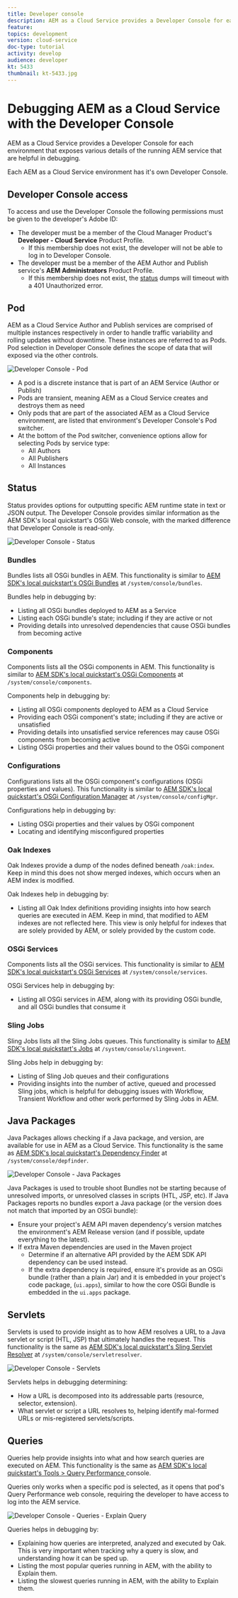 ```yaml
---
title: Developer console
description: AEM as a Cloud Service provides a Developer Console for each environment that exposes various details of the running AEM service that are helpful in debugging.
feature: 
topics: development
version: cloud-service
doc-type: tutorial
activity: develop
audience: developer
kt: 5433
thumbnail: kt-5433.jpg
---
```


# Debugging AEM as a Cloud Service with the Developer Console

AEM as a Cloud Service provides a Developer Console for each environment that exposes various details of the running AEM service that are helpful in debugging.

Each AEM as a Cloud Service environment has it's own Developer Console.

## Developer Console access

To access and use the Developer Console the following permissions must be given to the developer's Adobe ID:

+ The developer must be a member of the Cloud Manager Product's __Developer - Cloud Service__ Product Profile.
    + If this membership does not exist, the developer will not be able to log in to Developer Console.
 + The developer must be a member of the AEM Author and Publish service's __AEM Administrators__ Product Profile.
    + If this membership does not exist, the [status](#status) dumps will timeout with a 401 Unauthorized error.   

## Pod
 
AEM as a Cloud Service Author and Publish services are comprised of multiple instances respectively in order to handle traffic variability and rolling updates without downtime. These instances are referred to as Pods. Pod selection in Developer Console defines the scope of data that will exposed via the other controls.

![Developer Console - Pod](./assets/developer-console/pod.png)

+ A pod is a discrete instance that is part of an AEM Service (Author or Publish)
+ Pods are transient, meaning AEM as a Cloud Service creates and destroys them as need
+ Only pods that are part of the associated AEM as a Cloud Service environment, are listed that environment's Developer Console's Pod switcher.
+ At the bottom of the Pod switcher, convenience options allow for selecting Pods by service type:
    + All Authors
    + All Publishers
    + All Instances

## Status

Status provides options for outputting specific AEM runtime state in text or JSON output. The Developer Console provides similar information as the AEM SDK's local quickstart's OSGi Web console, with the marked difference that Developer Console is read-only.

![Developer Console - Status](./assets/developer-console/status.png)

### Bundles

Bundles lists all OSGi bundles in AEM. This functionality is similar to [AEM SDK's local quickstart's OSGi Bundles](http://localhost:4502/system/console/bundles) at `/system/console/bundles`.

Bundles help in debugging by:

+ Listing all OSGi bundles deployed to AEM as a Service
+ Listing each OSGi bundle's state; including if they are active or not
+ Providing details into unresolved dependencies that cause OSGi bundles from becoming active

### Components

Components lists all the OSGi components in AEM. This functionality is similar to [AEM SDK's local quickstart's OSGi Components](http://localhost:4502/system/console/components) at `/system/console/components`.

Components help in debugging by:

+ Listing all OSGi components deployed to AEM as a Cloud Service
+ Providing each OSGi component's state; including if they are active or unsatisfied
+ Providing details into unsatisfied service references may cause OSGi components from becoming active
+ Listing OSGi properties and their values bound to the OSGi component

### Configurations

Configurations lists all the OSGi component's configurations (OSGi properties and values). This functionality is similar to [AEM SDK's local quickstart's OSGi Configuration Manager](http://localhost:4502/system/console/configMgr) at `/system/console/configMgr`.

Configurations help in debugging by:

+ Listing OSGi properties and their values by OSGi component
+ Locating and identifying misconfigured properties 

### Oak Indexes

Oak Indexes provide a dump of the nodes defined beneath `/oak:index`. Keep in mind this does not show merged indexes, which occurs when an AEM index is modified.

Oak Indexes help in debugging by:

+ Listing all Oak Index definitions providing insights into how search queries are executed in AEM. Keep in mind, that modified to AEM indexes are not reflected here. This view is only helpful for indexes that are solely provided by AEM, or solely provided by the custom code.

### OSGi Services

Components lists all the OSGi services. This functionality is similar to [AEM SDK's local quickstart's OSGi Services](http://localhost:4502/system/console/services) at `/system/console/services`.

OSGi Services help in debugging by:

+ Listing all OSGi services in AEM, along with its providing OSGi bundle, and all OSGi bundles that consume it

### Sling Jobs

Sling Jobs lists all the Sling Jobs queues. This functionality is similar to [AEM SDK's local quickstart's Jobs](http://localhost:4502/system/console/slingevent) at `/system/console/slingevent`.

Sling Jobs help in debugging by:

+ Listing of Sling Job queues and their configurations
+ Providing insights into the number of active, queued and processed Sling jobs, which is helpful for debugging issues with Workflow, Transient Workflow and other work performed by Sling Jobs in AEM.

## Java Packages

Java Packages allows checking if a Java package, and version, are available for use in AEM as a Cloud Service. This functionality is the same as [AEM SDK's local quickstart's Dependency Finder](http://localhost:4502/system/console/depfinder) at `/system/console/depfinder`.

![Developer Console - Java Packages](./assets/developer-console/java-packages.png)

Java Packages is used to trouble shoot Bundles not be starting because of unresolved imports, or unresolved classes in scripts (HTL, JSP, etc). If Java Packages reports no bundles export a Java package (or the version does not match that imported by an OSGi bundle):

+ Ensure your project's AEM API maven dependency's version matches the environment's AEM Release version (and if possible, update everything to the latest).
+ If extra Maven dependencies are used in the Maven project
    + Determine if an alternative API provided by the AEM SDK API dependency can be used instead.
    + If the extra dependency is required, ensure it's provide as an OSGi bundle (rather than a plain Jar) and it is embedded in your project's code package, (`ui.apps`), similar to how the core OSGi Bundle is embedded in the `ui.apps` package.

## Servlets

Servlets is used to provide insight as to how AEM resolves a URL to a Java servlet or script (HTL, JSP) that ultimately handles the request. This functionality is the same as [AEM SDK's local quickstart's Sling Servlet Resolver](http://localhost:4502/system/console/servletresolver) at `/system/console/servletresolver`.

![Developer Console - Servlets](./assets/developer-console/servlets.png)

Servlets helps in debugging determining: 

+ How a URL is decomposed into its addressable parts (resource, selector, extension).
+ What servlet or script a URL resolves to, helping identify mal-formed URLs or mis-registered servlets/scripts.

## Queries

Queries help provide insights into what and how search queries are executed on AEM. This functionality is the same as  [AEM SDK's local quickstart's Tools > Query Performance ](http://localhost:4502/libs/granite/operations/content/diagnosistools/queryPerformance.html) console. 

Queries only works when a specific pod is selected, as it opens that pod's Query Performance web console, requiring the developer to have access to log into the AEM service.

![Developer Console - Queries - Explain Query](./assets/developer-console/queries__explain-query.png)

Queries helps in debugging by: 

+ Explaining how queries are interpreted, analyzed and executed by Oak. This is very important when tracking why a query is slow, and understanding how it can be sped up.
+ Listing the most popular queries running in AEM, with the ability to Explain them.
+ Listing the slowest queries running in AEM, with the ability to Explain them.
